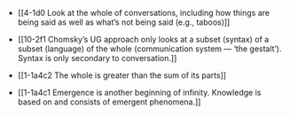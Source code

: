 - [[4-1d0 Look at the whole of conversations, including how things are being said as well as what’s not being said (e.g., taboos)]]
- [[10-2f1 Chomsky’s UG approach only looks at a subset (syntax) of a subset (language) of the whole (communication system — ‘the gestalt’). Syntax is only secondary to conversation.]]

- [[1-1a4c2 The whole is greater than the sum of its parts]]
- [[1-1a4c1 Emergence is another beginning of infinity. Knowledge is based on and consists of emergent phenomena.]]
